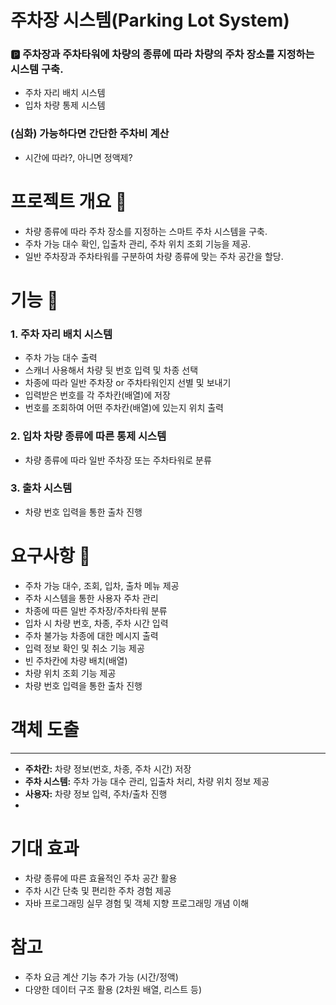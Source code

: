# 주차장 시스템(Parking Lot System)
### 🅿️ 주차장과 주차타워에 차량의 종류에 따라 차량의 주차 장소를 지정하는 시스템 구축.


- 주차 자리 배치 시스템
- 입차 차량 통제 시스템

### (심화) 가능하다면 간단한 주차비 계산

- 시간에 따라?, 아니면 정액제?

# 프로젝트 개요 🚗

- 차량 종류에 따라 주차 장소를 지정하는 스마트 주차 시스템을 구축.
- 주차 가능 대수 확인, 입출차 관리, 주차 위치 조회 기능을 제공.
- 일반 주차장과 주차타워를 구분하여 차량 종류에 맞는 주차 공간을 할당.

# 기능 🔧

### 1. 주차 자리 배치 시스템

- 주차 가능 대수 출력
- 스캐너 사용해서 차량 뒷 번호 입력 및 차종 선택
- 차종에 따라 일반 주차장 or 주차타워인지 선별 및 보내기
- 입력받은 번호를 각 주차칸(배열)에 저장
- 번호를 조회하여 어떤 주차칸(배열)에 있는지 위치 출력

### 2. 입차 차량 종류에 따른 통제 시스템

- 차량 종류에 따라 일반 주차장 또는 주차타워로 분류

### 3. 출차 시스템

- 차량 번호 입력을 통한 출차 진행

# 요구사항 🔪

- 주차 가능 대수, 조회, 입차, 출차 메뉴 제공
- 주차 시스템을 통한 사용자 주차 관리
- 차종에 따른 일반 주차장/주차타워 분류
- 입차 시 차량 번호, 차종, 주차 시간 입력
- 주차 불가능 차종에 대한 메시지 출력
- 입력 정보 확인 및 취소 기능 제공
- 빈 주차칸에 차량 배치(배열)
- 차량 위치 조회 기능 제공
- 차량 번호 입력을 통한 출차 진행

# 객체 도출

---

- **주차칸:** 차량 정보(번호, 차종, 주차 시간) 저장
- **주차 시스템:** 주차 가능 대수 관리, 입출차 처리, 차량 위치 정보 제공
- **사용자:** 차량 정보 입력, 주차/출차 진행
- 

# 기대 효과

- 차량 종류에 따른 효율적인 주차 공간 활용
- 주차 시간 단축 및 편리한 주차 경험 제공
- 자바 프로그래밍 실무 경험 및 객체 지향 프로그래밍 개념 이해

# 참고

- 주차 요금 계산 기능 추가 가능 (시간/정액)
- 다양한 데이터 구조 활용 (2차원 배열, 리스트 등)
